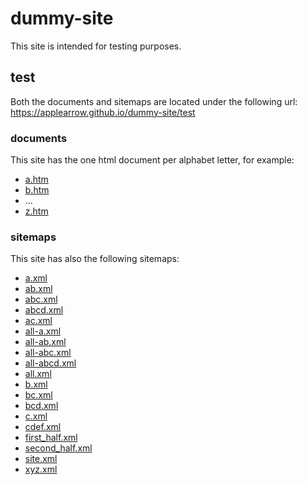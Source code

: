 # dummy-site
This site is intended for testing purposes.

## test
Both the documents and sitemaps are located under the following url:
https://applearrow.github.io/dummy-site/test

### documents
This site has the one html document per alphabet letter, for example:
- [a.htm](https://applearrow.github.io/dummy-site/test/a.htm)
- [b.htm](https://applearrow.github.io/dummy-site/test/b.htm)
- ...
- [z.htm](https://applearrow.github.io/dummy-site/test/z.htm)

### sitemaps
This site has also the following sitemaps:
- [a.xml](https://applearrow.github.io/dummy-site/test/a.xml)
- [ab.xml](https://applearrow.github.io/dummy-site/test/ab.xml)
- [abc.xml](https://applearrow.github.io/dummy-site/test/abc.xml)
- [abcd.xml](https://applearrow.github.io/dummy-site/test/abcd.xml)
- [ac.xml](https://applearrow.github.io/dummy-site/test/ac.xml)
- [all-a.xml](https://applearrow.github.io/dummy-site/test/all-a.xml)
- [all-ab.xml](https://applearrow.github.io/dummy-site/test/all-ab.xml)
- [all-abc.xml](https://applearrow.github.io/dummy-site/test/all-abc.xml)
- [all-abcd.xml](https://applearrow.github.io/dummy-site/test/all-abcd.xml)
- [all.xml](https://applearrow.github.io/dummy-site/test/all.xml)
- [b.xml](https://applearrow.github.io/dummy-site/test/b.xml)
- [bc.xml](https://applearrow.github.io/dummy-site/test/bc.xml)
- [bcd.xml](https://applearrow.github.io/dummy-site/test/bcd.xml)
- [c.xml](https://applearrow.github.io/dummy-site/test/c.xml)
- [cdef.xml](https://applearrow.github.io/dummy-site/test/cdef.xml)
- [first_half.xml](https://applearrow.github.io/dummy-site/test/first_half.xml)
- [second_half.xml](https://applearrow.github.io/dummy-site/test/second_half.xml)
- [site.xml](https://applearrow.github.io/dummy-site/test/site.xml)
- [xyz.xml](https://applearrow.github.io/dummy-site/test/xyz.xml)
